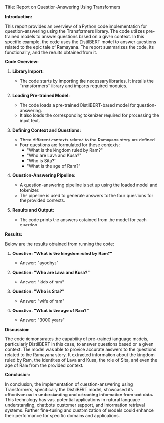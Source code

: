 Title: Report on Question-Answering Using Transformers

**Introduction:**

This report provides an overview of a Python code implementation for question-answering using the Transformers library. The code utilizes pre-trained models to answer questions based on a given context. In this specific example, the code uses the DistilBERT model to answer questions related to the epic tale of Ramayana. The report summarizes the code, its functionality, and the results obtained from it.

**Code Overview:**

1. **Library Import:**
   - The code starts by importing the necessary libraries. It installs the "transformers" library and imports required modules.

2. **Loading Pre-trained Model:**
   - The code loads a pre-trained DistilBERT-based model for question-answering.
   - It also loads the corresponding tokenizer required for processing the input text.

3. **Defining Context and Questions:**
   - Three different contexts related to the Ramayana story are defined.
   - Four questions are formulated for these contexts:
     - "What is the kingdom ruled by Ram?"
     - "Who are Lava and Kusa?"
     - "Who is Sita?"
     - "What is the age of Ram?"

4. **Question-Answering Pipeline:**
   - A question-answering pipeline is set up using the loaded model and tokenizer.
   - The pipeline is used to generate answers to the four questions for the provided contexts.

5. **Results and Output:**
   - The code prints the answers obtained from the model for each question.
   
**Results:**

Below are the results obtained from running the code:

1. **Question: "What is the kingdom ruled by Ram?"**
   - Answer: "ayodhya"

2. **Question: "Who are Lava and Kusa?"**
   - Answer: "kids of ram"

3. **Question: "Who is Sita?"**
   - Answer: "wife of ram"

4. **Question: "What is the age of Ram?"**
   - Answer: "3000 years"

**Discussion:**

The code demonstrates the capability of pre-trained language models, particularly DistilBERT in this case, to answer questions based on a given context. The model was able to provide accurate answers to the questions related to the Ramayana story. It extracted information about the kingdom ruled by Ram, the identities of Lava and Kusa, the role of Sita, and even the age of Ram from the provided context.

**Conclusion:**

In conclusion, the implementation of question-answering using Transformers, specifically the DistilBERT model, showcased its effectiveness in understanding and extracting information from text data. This technology has vast potential applications in natural language understanding, chatbots, customer support, and information retrieval systems. Further fine-tuning and customization of models could enhance their performance for specific domains and applications.

